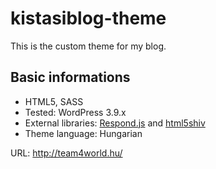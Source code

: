 kistasiblog-theme
=================

This is the custom theme for my blog.

## Basic informations
* HTML5, SASS
* Tested: WordPress 3.9.x
* External libraries: [Respond.js](https://github.com/scottjehl/Respond) and [html5shiv](https://code.google.com/p/html5shiv/)
* Theme language: Hungarian

URL: <http://team4world.hu/>
